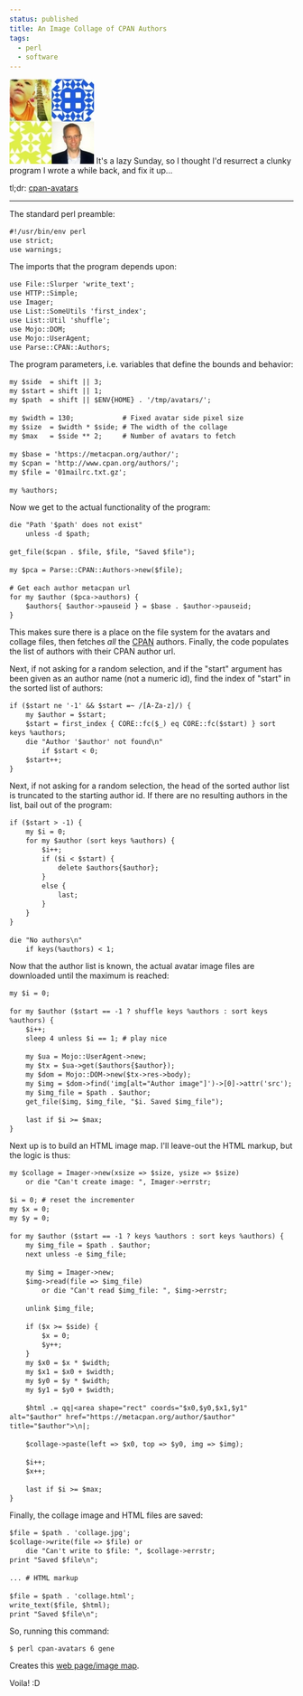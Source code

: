 ```yaml
---                                                                                                                                                                          
status: published
title: An Image Collage of CPAN Authors
tags:
  - perl
  - software
---
```


![Collage](collage-2x2.jpg)
It's a lazy Sunday, so I thought I'd resurrect a clunky program I wrote a while back, and fix it up...

tl;dr: [cpan-avatars](https://github.com/ology/Modules/blob/master/cpan-avatars)

---

The standard perl preamble:

    #!/usr/bin/env perl
    use strict;
    use warnings;

The imports that the program depends upon:

    use File::Slurper 'write_text';
    use HTTP::Simple;
    use Imager;
    use List::SomeUtils 'first_index';
    use List::Util 'shuffle';
    use Mojo::DOM;
    use Mojo::UserAgent;
    use Parse::CPAN::Authors;

The program parameters, i.e. variables that define the bounds and behavior:

    my $side  = shift || 3;
    my $start = shift || 1;
    my $path  = shift || $ENV{HOME} . '/tmp/avatars/';

    my $width = 130;            # Fixed avatar side pixel size
    my $size  = $width * $side; # The width of the collage
    my $max   = $side ** 2;     # Number of avatars to fetch

    my $base = 'https://metacpan.org/author/';
    my $cpan = 'http://www.cpan.org/authors/';
    my $file = '01mailrc.txt.gz';

    my %authors;

Now we get to the actual functionality of the program:

    die "Path '$path' does not exist"                                                                                                                                            
        unless -d $path;

    get_file($cpan . $file, $file, "Saved $file");

    my $pca = Parse::CPAN::Authors->new($file);

    # Get each author metacpan url
    for my $author ($pca->authors) {
        $authors{ $author->pauseid } = $base . $author->pauseid;
    }

This makes sure there is a place on the file system for the avatars and collage files, then fetches *all* the [CPAN](https://metacpan.org/) authors. Finally, the code populates the list of authors with their CPAN author url.

Next, if not asking for a random selection, and if the "start" argument has been given as an author name (not a numeric id), find the index of "start" in the sorted list of authors:

    if ($start ne '-1' && $start =~ /[A-Za-z]/) {
        my $author = $start;
        $start = first_index { CORE::fc($_) eq CORE::fc($start) } sort keys %authors;
        die "Author '$author' not found\n"
            if $start < 0;
        $start++;
    }

Next, if not asking for a random selection, the head of the sorted author list is truncated to the starting author id.  If there are no resulting authors in the list, bail out of the program:

    if ($start > -1) {
        my $i = 0;
        for my $author (sort keys %authors) {
            $i++;
            if ($i < $start) {
                delete $authors{$author};
            }
            else {
                last;
            }
        }
    }

    die "No authors\n"
        if keys(%authors) < 1;

Now that the author list is known, the actual avatar image files are downloaded until the maximum is reached:

    my $i = 0;

    for my $author ($start == -1 ? shuffle keys %authors : sort keys %authors) { 
        $i++;
        sleep 4 unless $i == 1; # play nice

        my $ua = Mojo::UserAgent->new;
        my $tx = $ua->get($authors{$author});
        my $dom = Mojo::DOM->new($tx->res->body);
        my $img = $dom->find('img[alt="Author image"]')->[0]->attr('src');
        my $img_file = $path . $author;
        get_file($img, $img_file, "$i. Saved $img_file");

        last if $i >= $max;
    }

Next up is to build an HTML image map.  I'll leave-out the HTML markup, but the logic is thus:

    my $collage = Imager->new(xsize => $size, ysize => $size)
        or die "Can't create image: ", Imager->errstr;

    $i = 0; # reset the incrementer
    my $x = 0;
    my $y = 0;

    for my $author ($start == -1 ? keys %authors : sort keys %authors) {
        my $img_file = $path . $author;
        next unless -e $img_file;

        my $img = Imager->new;
        $img->read(file => $img_file)
            or die "Can't read $img_file: ", $img->errstr;

        unlink $img_file;

        if ($x >= $side) {
            $x = 0;
            $y++;
        }
        my $x0 = $x * $width;
        my $x1 = $x0 + $width;
        my $y0 = $y * $width;
        my $y1 = $y0 + $width;

        $html .= qq|<area shape="rect" coords="$x0,$y0,$x1,$y1" alt="$author" href="https://metacpan.org/author/$author" title="$author">\n|;

        $collage->paste(left => $x0, top => $y0, img => $img);

        $i++;
        $x++;

        last if $i >= $max;
    }

Finally, the collage image and HTML files are saved:

    $file = $path . 'collage.jpg';
    $collage->write(file => $file) or
        die "Can't write to $file: ", $collage->errstr;
    print "Saved $file\n";

    ... # HTML markup

    $file = $path . 'collage.html';
    write_text($file, $html);
    print "Saved $file\n";

So, running this command:

    $ perl cpan-avatars 6 gene

Creates this [web page/image map](collage.html).

Voila!
:D
